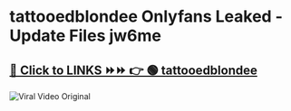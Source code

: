 
 # tattooedblondee Onlyfans Leaked - Update Files jw6me

## <h2><a href="https://clipsfans.com/tattooedblondee&ref=git">🔗 Click to LINKS ⏩⏩ 👉 🟢 tattooedblondee </a></h2>

<a href="https://clipsfans.com/tattooedblondee&ref=git" rel="nofollow" data-target="animated-image.originalLink"><img src="https://i.ibb.co.com/xMMVF88/686577567.gif" alt="Viral Video Original" style="max-width: 100%; display: inline-block;" data-target="animated-image.originalImage"></a>

